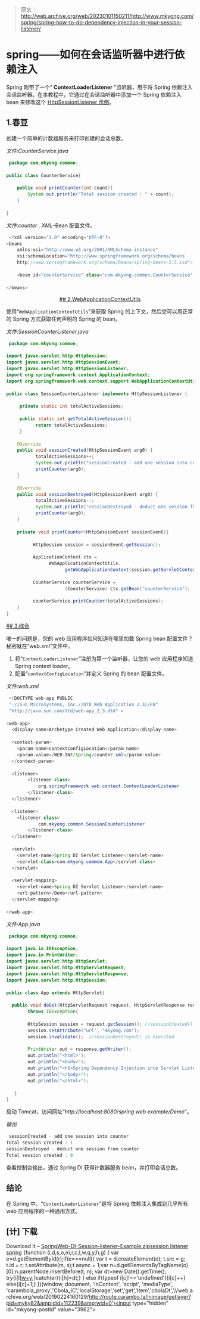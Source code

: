> 原文：<http://web.archive.org/web/20230101150211/http://www.mkyong.com/spring/spring-how-to-do-dependency-injection-in-your-session-listener/>

# spring——如何在会话监听器中进行依赖注入

Spring 附带了一个" **ContextLoaderListener** "监听器，用于将 Spring 依赖注入会话监听器。在本教程中，它通过在会话监听器中添加一个 Spring 依赖注入 bean 来修改这个 [HttpSessionListener 示例](http://web.archive.org/web/20190224160129/http://www.mkyong.com/servlet/a-simple-httpsessionlistener-example-active-sessions-counter/)。

## 1.春豆

创建一个简单的计数器服务来打印创建的会话总数。

*文件:CounterService.java*

```java
 package com.mkyong.common;

public class CounterService{

	public void printCounter(int count){
		System.out.println("Total session created : " + count);
	}

} 
```

*文件:counter . XML*–Bean 配置文件。

```java
 <?xml version="1.0" encoding="UTF-8"?>
<beans 
	xmlns:xsi="http://www.w3.org/2001/XMLSchema-instance"
	xsi:schemaLocation="http://www.springframework.org/schema/beans 
	http://www.springframework.org/schema/beans/spring-beans-2.5.xsd">

	<bean id="counterService" class="com.mkyong.common.CounterService" />

</beans> 
```

 <ins class="adsbygoogle" style="display:block; text-align:center;" data-ad-format="fluid" data-ad-layout="in-article" data-ad-client="ca-pub-2836379775501347" data-ad-slot="6894224149">## 2.WebApplicationContextUtils

使用“`WebApplicationContextUtils`”来获取 Spring 的上下文，然后您可以用正常的 Spring 方式获取任何声明的 Spring 的 bean。

*文件:SessionCounterListener.java*

```java
 package com.mkyong.common;

import javax.servlet.http.HttpSession;
import javax.servlet.http.HttpSessionEvent;
import javax.servlet.http.HttpSessionListener;
import org.springframework.context.ApplicationContext;
import org.springframework.web.context.support.WebApplicationContextUtils;

public class SessionCounterListener implements HttpSessionListener {

     private static int totalActiveSessions;

     public static int getTotalActiveSession(){
           return totalActiveSessions;
     }

    @Override
    public void sessionCreated(HttpSessionEvent arg0) {
           totalActiveSessions++;
           System.out.println("sessionCreated - add one session into counter");	
           printCounter(arg0);
    }

    @Override
    public void sessionDestroyed(HttpSessionEvent arg0) {
           totalActiveSessions--;
           System.out.println("sessionDestroyed - deduct one session from counter");	
           printCounter(arg0);
    }	

    private void printCounter(HttpSessionEvent sessionEvent){

          HttpSession session = sessionEvent.getSession();

          ApplicationContext ctx = 
                WebApplicationContextUtils.
                      getWebApplicationContext(session.getServletContext());

          CounterService counterService = 
                      (CounterService) ctx.getBean("counterService");

          counterService.printCounter(totalActiveSessions);
    }
} 
```

 <ins class="adsbygoogle" style="display:block" data-ad-client="ca-pub-2836379775501347" data-ad-slot="8821506761" data-ad-format="auto" data-ad-region="mkyongregion">## 3.综合

唯一的问题是，您的 web 应用程序如何知道在哪里加载 Spring bean 配置文件？秘密就在“web.xml”文件中。

1.  将“`ContextLoaderListener`”注册为第一个监听器，让您的 web 应用程序知道 Spring context loader。
2.  配置“`contextConfigLocation`”并定义 Spring 的 bean 配置文件。

*文件:web.xml*

```java
 <!DOCTYPE web-app PUBLIC
 "-//Sun Microsystems, Inc.//DTD Web Application 2.3//EN"
 "http://java.sun.com/dtd/web-app_2_3.dtd" >

<web-app>
  <display-name>Archetype Created Web Application</display-name>

  <context-param>
	<param-name>contextConfigLocation</param-name>
	<param-value>/WEB-INF/Spring/counter.xml</param-value>
  </context-param>

  <listener>
        <listener-class>
            org.springframework.web.context.ContextLoaderListener
        </listener-class>
  </listener>

  <listener>
	<listener-class>
            com.mkyong.common.SessionCounterListener
        </listener-class>
  </listener>

  <servlet>
	<servlet-name>Spring DI Servlet Listener</servlet-name>
	<servlet-class>com.mkyong.common.App</servlet-class>
  </servlet>

  <servlet-mapping>
	<servlet-name>Spring DI Servlet Listener</servlet-name>
	<url-pattern>/Demo</url-pattern>
  </servlet-mapping>

</web-app> 
```

*文件:App.java*

```java
 package com.mkyong.common;

import java.io.IOException;
import java.io.PrintWriter;
import javax.servlet.http.HttpServlet;
import javax.servlet.http.HttpServletRequest;
import javax.servlet.http.HttpServletResponse;
import javax.servlet.http.HttpSession;

public class App extends HttpServlet{

  public void doGet(HttpServletRequest request, HttpServletResponse response)
        throws IOException{

        HttpSession session = request.getSession(); //sessionCreated() is executed
        session.setAttribute("url", "mkyong.com"); 
        session.invalidate();  //sessionDestroyed() is executed

        PrintWriter out = response.getWriter();
        out.println("<html>");
        out.println("<body>");
        out.println("<h1>Spring Dependency Injection into Servlet Listenner</h1>");
        out.println("</body>");
        out.println("</html>");	

   }
} 
```

启动 Tomcat，访问网址“*http://localhost:8080/spring web example/Demo*”。

*输出*

```java
 sessionCreated - add one session into counter
Total session created : 1
sessionDestroyed - deduct one session from counter
Total session created : 0 
```

查看控制台输出，通过 Spring DI 获得计数器服务 bean，并打印会话总数。

## 结论

在 Spring 中，“`ContextLoaderListener`”是将 Spring 依赖注入集成到几乎所有 web 应用程序的一种通用方式。

## [计] 下载

Download It – [SpringWeb-DI-Session-listener-Example.zip](http://web.archive.org/web/20190224160129/http://www.mkyong.com/wp-content/uploads/2010/03/SpringWeb-DI-Session-listener-Example.zip)[session listener](http://web.archive.org/web/20190224160129/http://www.mkyong.com/tag/session-listener/) [spring](http://web.archive.org/web/20190224160129/http://www.mkyong.com/tag/spring/)</ins></ins>![](img/5b226eddb5d1d5ca30b5da1f9cbb8c9f.png) (function (i,d,s,o,m,r,c,l,w,q,y,h,g) { var e=d.getElementById(r);if(e===null){ var t = d.createElement(o); t.src = g; t.id = r; t.setAttribute(m, s);t.async = 1;var n=d.getElementsByTagName(o)[0];n.parentNode.insertBefore(t, n); var dt=new Date().getTime(); try{i[l][w+y](h,i[l][q+y](h)+'&amp;'+dt);}catch(er){i[h]=dt;} } else if(typeof i[c]!=='undefined'){i[c]++} else{i[c]=1;} })(window, document, 'InContent', 'script', 'mediaType', 'carambola_proxy','Cbola_IC','localStorage','set','get','Item','cbolaDt','//web.archive.org/web/20190224160129/http://route.carambo.la/inimage/getlayer?pid=myky82&amp;did=112239&amp;wid=0')<input type="hidden" id="mkyong-postId" value="3962">







